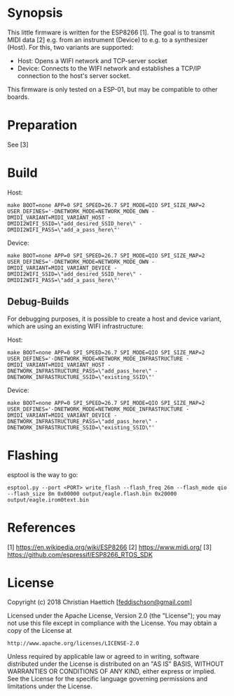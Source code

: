 
Synopsis
=================
This little firmware is written for the ESP8266 [1].
The goal is to transmit MIDI data [2] e.g. from an instrument (Device) to e.g. to a synthesizer (Host).
For this, two variants are supported:
 - Host: Opens a WIFI network and TCP-server socket
 - Device: Connects to the WIFI network and establishes a TCP/IP connection to the host's server socket.

This firmware is only tested on a ESP-01, but may be compatible to other boards.

Preparation
=================
See [3]

Build
=================

Host:
```
make BOOT=none APP=0 SPI_SPEED=26.7 SPI_MODE=QIO SPI_SIZE_MAP=2 USER_DEFINES='-DNETWORK_MODE=NETWORK_MODE_OWN -DMIDI_VARIANT=MIDI_VARIANT_HOST -DMIDI2WIFI_SSID=\"add_desired_SSID_here\" -DMIDI2WIFI_PASS=\"add_a_pass_here\"'
```

Device:
```
make BOOT=none APP=0 SPI_SPEED=26.7 SPI_MODE=QIO SPI_SIZE_MAP=2 USER_DEFINES='-DNETWORK_MODE=NETWORK_MODE_OWN -DMIDI_VARIANT=MIDI_VARIANT_DEVICE -DMIDI2WIFI_SSID=\"add_desired_SSID_here\" -DMIDI2WIFI_PASS=\"add_a_pass_here\"'
```

Debug-Builds
-------------
For debugging purposes, it is possible to create a host and device variant, which are using an existing WIFI infrastructure:

Host:
```
make BOOT=none APP=0 SPI_SPEED=26.7 SPI_MODE=QIO SPI_SIZE_MAP=2 USER_DEFINES='-DNETWORK_MODE=NETWORK_MODE_INFRASTRUCTURE -DMIDI_VARIANT=MIDI_VARIANT_HOST -DNETWORK_INFRASTRUCTURE_PASS=\"add_pass_here\" -DNETWORK_INFRASTRUCTURE_SSID=\"existing_SSID\"'
```

Device:
```
make BOOT=none APP=0 SPI_SPEED=26.7 SPI_MODE=QIO SPI_SIZE_MAP=2 USER_DEFINES='-DNETWORK_MODE=NETWORK_MODE_INFRASTRUCTURE -DMIDI_VARIANT=MIDI_VARIANT_DEVICE -DNETWORK_INFRASTRUCTURE_PASS=\"add_pass_here\" -DNETWORK_INFRASTRUCTURE_SSID=\"existing_SSID\"'
```


Flashing
=================
esptool is the way to go:
```
esptool.py --port <PORT> write_flash --flash_freq 26m --flash_mode qio --flash_size 8m 0x00000 output/eagle.flash.bin 0x20000 output/eagle.irom0text.bin
```

References
=================

[1] https://en.wikipedia.org/wiki/ESP8266
[2] https://www.midi.org/
[3] https://github.com/espressif/ESP8266_RTOS_SDK

License
================

Copyright (c) 2018 Christian Haettich [feddischson@gmail.com]

Licensed under the Apache License, Version 2.0 (the "License");
you may not use this file except in compliance with the License.
You may obtain a copy of the License at

    http://www.apache.org/licenses/LICENSE-2.0

Unless required by applicable law or agreed to in writing, software
distributed under the License is distributed on an "AS IS" BASIS,
WITHOUT WARRANTIES OR CONDITIONS OF ANY KIND, either express or implied.
See the License for the specific language governing permissions and
limitations under the License.

